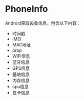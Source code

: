 # PhoneInfo

Android获取设备信息。包含以下内容：

* 时间戳
* IMEI
* MAC地址
* prop
* WIFI信息
* 蓝牙信息
* GPS信息
* 基站信息
* 内存信息
* cpu信息
* 显卡信息
